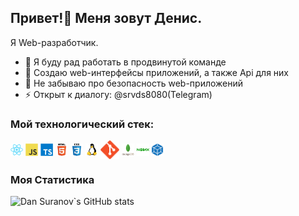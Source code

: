## Привет!👋 Меня зовут Денис.
Я Web-разработчик.
- 👯 Я буду рад работать в продвинутой команде
- 🌱 Создаю web-интерфейсы приложений, а также Api для них
- 🤔 Не забываю про безопасность web-приложений
- ⚡ Открыт к диалогу: @srvds8080(Telegram)
### Мой технологический стек:
<p>
<img align="center" alt="react" width="20px" src="https://raw.githubusercontent.com/srvds8080/srvds8080/develop/images/react_original_logo_icon_146374.svg" />
<img align="center" alt="js" width="20px" src="https://raw.githubusercontent.com/srvds8080/srvds8080/develop/images/javascript_original_logo_icon_146455.svg" />
<img align="center" alt="ts" width="20px" src="https://raw.githubusercontent.com/srvds8080/srvds8080/develop/images/typescript_plain_logo_icon_146316.svg" />
<img align="center" alt="html5" width="20px" src="https://raw.githubusercontent.com/srvds8080/srvds8080/develop/images/html_original_wordmark_logo_icon_146478.svg" />
<img align="center" alt="css3" width="20px" src="https://raw.githubusercontent.com/srvds8080/srvds8080/develop/images/css_original_wordmark_logo_icon_146576.svg" />
<img align="center" alt="linux" width="20px" src="https://raw.githubusercontent.com/srvds8080/srvds8080/develop/images/linux_original_logo_icon_146433.svg" />
<img align="center" alt="git" width="30px" src="https://raw.githubusercontent.com/srvds8080/srvds8080/develop/images/git_plain_logo_icon_146507.svg" />
<img align="center" alt="mongo" width="20px" src="https://raw.githubusercontent.com/srvds8080/srvds8080/develop/images/mongodb_original_wordmark_logo_icon_146425.svg" />
<img align="center" alt="nginx" width="20px" src="https://raw.githubusercontent.com/srvds8080/srvds8080/develop/images/nginx_original_logo_icon_146413.svg" />
<img align="center" alt="webpack" width="20px" src="https://raw.githubusercontent.com/srvds8080/srvds8080/develop/images/webpack_plain_logo_icon_146297.svg" />
</p>

 ### Моя Статистика
![Dan Suranov`s GitHub stats](https://github-readme-stats.vercel.app/api?username=srvds8080&count_private=true&show_icons=true&theme=radical&")
